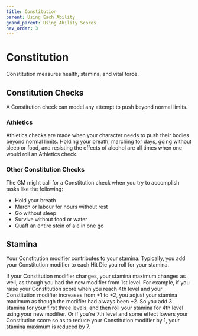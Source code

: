 ```yaml
---
title: Constitution
parent: Using Each Ability
grand_parent: Using Ability Scores
nav_order: 3
---
```


# Constitution
Constitution measures health, stamina, and vital force.

## Constitution Checks
A Constitution check can model any attempt to push beyond normal limits.

### Athletics
Athletics checks are made when your character needs to push their bodies beyond normal limits. Holding your breath, marching for days, going without sleep or food, and resisting the effects of alcohol are all times when one would roll an Athletics check.

### Other Constitution Checks
The GM might call for a Constitution check when you try to accomplish tasks like the following:
* Hold your breath
* March or labour for hours without rest
* Go without sleep
* Survive without food or water
* Quaff an entire stein of ale in one go

## Stamina
Your Constitution modifier contributes to your stamina. Typically, you add your Constitution modifier to each Hit Die you roll for your stamina.

If your Constitution modifier changes, your stamina maximum changes as well, as though you had the new modifier from 1st level. For example, if you raise your Constitution score when you reach 4th level and your Constitution modifier increases from +1 to +2, you adjust your stamina maximum as though the modifier had always been +2. So you add 3 stamina for your first three levels, and then roll your stamina for 4th level using your new modifier. Or if you're 7th level and some effect lowers your Constitution score so as to reduce your Constitution modifier by 1, your stamina maximum is reduced by 7.
